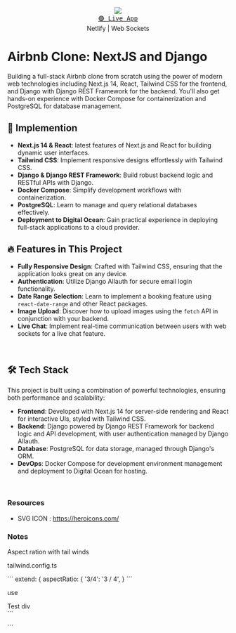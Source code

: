 <p align="center">
  <img src="https://skillicons.dev/icons?i=nextjs,react,tailwind,django,docker,postgresql" />
  <br/>
  <a href="https://yourliveappurl.com"><kbd>🟢 Live App</kbd></a>
  <br/>
  <span>Netlify</span> | <span>Web Sockets</span>
</p>

# Airbnb Clone: NextJS and Django

Building a full-stack Airbnb clone from scratch using the power of modern web technologies including Next.js 14, React, Tailwind CSS for the frontend, and Django with Django REST Framework for the backend. You'll also get hands-on experience with Docker Compose for containerization and PostgreSQL for database management.

## 🌟 Implemention

- **Next.js 14 & React**: latest features of Next.js and React for building dynamic user interfaces.
- **Tailwind CSS**: Implement responsive designs effortlessly with Tailwind CSS.
- **Django & Django REST Framework**: Build robust backend logic and RESTful APIs with Django.
- **Docker Compose**: Simplify development workflows with containerization.
- **PostgreSQL**: Learn to manage and query relational databases effectively.
- **Deployment to Digital Ocean**: Gain practical experience in deploying full-stack applications to a cloud provider.

## 🔥 Features in This Project

- **Fully Responsive Design**: Crafted with Tailwind CSS, ensuring that the application looks great on any device.
- **Authentication**: Utilize Django Allauth for secure email login functionality.
- **Date Range Selection**: Learn to implement a booking feature using `react-date-range` and other React packages.
- **Image Upload**: Discover how to upload images using the `fetch` API in conjunction with your backend.
- **Live Chat**: Implement real-time communication between users with web sockets for a live chat feature.

<br/>

## 🛠 Tech Stack

This project is built using a combination of powerful technologies, ensuring both performance and scalability:

- **Frontend**: Developed with Next.js 14 for server-side rendering and React for interactive UIs, styled with Tailwind CSS.
- **Backend**: Django powered by Django REST Framework for backend logic and API development, with user authentication managed by Django Allauth.
- **Database**: PostgreSQL for data storage, managed through Django's ORM.
- **DevOps**: Docker Compose for development environment management and deployment to Digital Ocean for hosting.

<br/>


### Resources
- SVG ICON : https://heroicons.com/




### Notes

Aspect ration with tail winds


tailwind.config.ts

´´´
 extend: {
      aspectRatio: {
        '3/4': '3 / 4',
      }
´´´

use
    <div className="aspect-3/2 ">Test div</div>
´´´

´´´